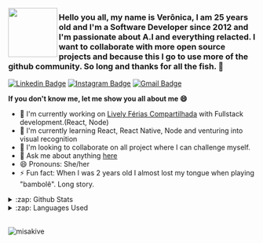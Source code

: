 
<p>
<img align='left' width="100px" src="https://raw.githubusercontent.com/misakive/misakive/master/avatar.jpg" />
</p>


### Hello you all, my name is Verônica, I am 25 years old and I'm a Software Developer since 2012 and I'm passionate about A.I and everything relacted. I want to collaborate with more open source projects and because this I go to use more of the github community. So long and thanks for all the fish. 👋



[![Linkedin Badge](https://img.shields.io/badge/-LinkedIn-blue?style=flat-square&logo=Linkedin&logoColor=white&link=https://www.linkedin.com/in/veronicapptoledo/)](https://www.linkedin.com/in/veronicapptoledo/)
[![Instagram Badge](https://img.shields.io/badge/-Instagram-purple?style=flat-square&logo=Instagram&logoColor=white&link=https://www.instagram.com/misakive/)](https://www.instagram.com/misakive/)
[![Gmail Badge](https://img.shields.io/badge/-Gmail-c14438?style=flat-square&logo=Gmail&logoColor=white&link=mailto:anajuliabit@gmail.com)](mailto:vntoledo30@gmail.com)


**If you don't know me, let me show you all about me 😄** 

- 🔭 I'm currently working on  [Lively Férias Compartilhada](https://lively.com.br/) with Fullstack development.(React, Node)
- 🌱 I'm currently learning React, React Native, Node and venturing into visual recognition
- 👯 I'm looking to collaborate on all project where I can challenge myself.
- 💬 Ask me about anything [here](https://github.com/misakive/misakive/issues)
- 😄 Pronouns: She/her
- ⚡ Fun fact: When I was 2 years old I almost lost my tongue when playing "bambolê". Long story.


<details>
  <summary>:zap: Github Stats</summary>
  <img src="https://github-readme-stats.vercel.app/api?username=misakive&&show_icons=true&title_color=222222&icon_color=03A87C&text_color=333333&bg_color=ffffff">
</details>

<details>
  <summary>:zap: Languages Used</summary>
  <img src="https://github-readme-stats.vercel.app/api/top-langs/?username=misakive&layout=compact&bg_color=ffffff&text_color=333333">
</details>
<br/>


<p align="left"> <img src="https://komarev.com/ghpvc/?username=misakive" alt="misakive" /> </p>
